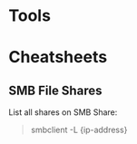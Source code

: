 # Tools

# Cheatsheets

## SMB File Shares

List all shares on SMB Share:
> smbclient -L {ip-address}
